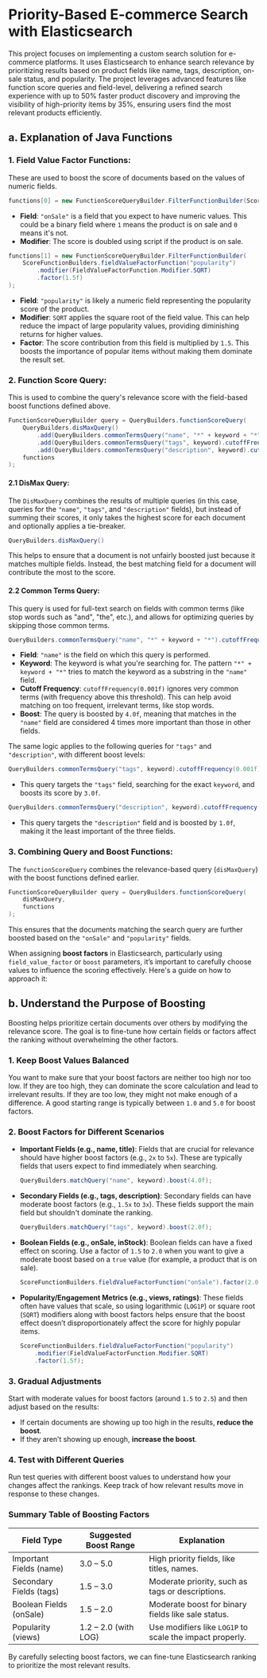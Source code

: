 # Priority-Based E-commerce Search with Elasticsearch
This project focuses on implementing a custom search solution for e-commerce platforms. It uses Elasticsearch to enhance search relevance by prioritizing results based on product fields like name, tags, description, on-sale status, and popularity. The project leverages advanced features like function score queries and field-level, delivering a refined search experience with up to 50% faster product discovery and improving the visibility of high-priority items by 35%, ensuring users find the most relevant products efficiently.
## a. Explanation of Java Functions
### 1. Field Value Factor Functions:
These are used to boost the score of documents based on the values of numeric fields.

```java
functions[0] = new FunctionScoreQueryBuilder.FilterFunctionBuilder(ScoreFunctionBuilders.scriptFunction(new Script("doc['onSale'].value ? _score * 2 : _score")));
```

- **Field**: `"onSale"` is a field that you expect to have numeric values. This could be a binary field where `1` means the product is on sale and `0` means it's not.
- **Modifier**: The score is doubled using script if the product is on sale.

```java
functions[1] = new FunctionScoreQueryBuilder.FilterFunctionBuilder(
    ScoreFunctionBuilders.fieldValueFactorFunction("popularity")
        .modifier(FieldValueFactorFunction.Modifier.SQRT)
        .factor(1.5f)
);
```

- **Field**: `"popularity"` is likely a numeric field representing the popularity score of the product.
- **Modifier**: `SQRT` applies the square root of the field value. This can help reduce the impact of large popularity values, providing diminishing returns for higher values.
- **Factor**: The score contribution from this field is multiplied by `1.5`. This boosts the importance of popular items without making them dominate the result set.

### 2. **Function Score Query:**
This is used to combine the query's relevance score with the field-based boost functions defined above.

```java
FunctionScoreQueryBuilder query = QueryBuilders.functionScoreQuery(
    QueryBuilders.disMaxQuery()
        .add(QueryBuilders.commonTermsQuery("name", "*" + keyword + "*").cutoffFrequency(0.001f).boost(4.0f))
        .add(QueryBuilders.commonTermsQuery("tags", keyword).cutoffFrequency(0.001f).boost(3.0f))
        .add(QueryBuilders.commonTermsQuery("description", keyword).cutoffFrequency(0.001f).boost(1.0f)),
    functions
);
```

#### 2.1 **DisMax Query:**
The `DisMaxQuery` combines the results of multiple queries (in this case, queries for the `"name"`, `"tags"`, and `"description"` fields), but instead of summing their scores, it only takes the highest score for each document and optionally applies a tie-breaker.

```java
QueryBuilders.disMaxQuery()
```

This helps to ensure that a document is not unfairly boosted just because it matches multiple fields. Instead, the best matching field for a document will contribute the most to the score.

#### 2.2 **Common Terms Query:**
This query is used for full-text search on fields with common terms (like stop words such as "and", "the", etc.), and allows for optimizing queries by skipping those common terms.

```java
QueryBuilders.commonTermsQuery("name", "*" + keyword + "*").cutoffFrequency(0.001f).boost(4.0f)
```

- **Field**: `"name"` is the field on which this query is performed.
- **Keyword**: The keyword is what you're searching for. The pattern `"*" + keyword + "*"` tries to match the keyword as a substring in the `"name"` field.
- **Cutoff Frequency**: `cutoffFrequency(0.001f)` ignores very common terms (with frequency above this threshold). This can help avoid matching on too frequent, irrelevant terms, like stop words.
- **Boost**: The query is boosted by `4.0f`, meaning that matches in the `"name"` field are considered 4 times more important than those in other fields.

The same logic applies to the following queries for `"tags"` and `"description"`, with different boost levels:

```java
QueryBuilders.commonTermsQuery("tags", keyword).cutoffFrequency(0.001f).boost(3.0f)
```

- This query targets the `"tags"` field, searching for the exact `keyword`, and boosts its score by `3.0f`.

```java
QueryBuilders.commonTermsQuery("description", keyword).cutoffFrequency(0.001f).boost(1.0f)
```

- This query targets the `"description"` field and is boosted by `1.0f`, making it the least important of the three fields.

### 3. **Combining Query and Boost Functions:**
The `functionScoreQuery` combines the relevance-based query (`disMaxQuery`) with the boost functions defined earlier.

```java
FunctionScoreQueryBuilder query = QueryBuilders.functionScoreQuery(
    disMaxQuery,
    functions
);
```

This ensures that the documents matching the search query are further boosted based on the `"onSale"` and `"popularity"` fields.

When assigning **boost factors** in Elasticsearch, particularly using `field_value_factor` or `boost` parameters, it’s important to carefully choose values to influence the scoring effectively. Here's a guide on how to approach it:

## b. Understand the Purpose of Boosting
Boosting helps prioritize certain documents over others by modifying the relevance score. The goal is to fine-tune how certain fields or factors affect the ranking without overwhelming the other factors.

### 1. **Keep Boost Values Balanced**
You want to make sure that your boost factors are neither too high nor too low. If they are too high, they can dominate the score calculation and lead to irrelevant results. If they are too low, they might not make enough of a difference. A good starting range is typically between `1.0` and `5.0` for boost factors.

### 2. **Boost Factors for Different Scenarios**
- **Important Fields (e.g., name, title)**: Fields that are crucial for relevance should have higher boost factors (e.g., `2x` to `5x`). These are typically fields that users expect to find immediately when searching.

    ```java
    QueryBuilders.matchQuery("name", keyword).boost(4.0f);
    ```

- **Secondary Fields (e.g., tags, description)**: Secondary fields can have moderate boost factors (e.g., `1.5x` to `3x`). These fields support the main field but shouldn't dominate the ranking.

    ```java
    QueryBuilders.matchQuery("tags", keyword).boost(2.0f);
    ```

- **Boolean Fields (e.g., onSale, inStock)**: Boolean fields can have a fixed effect on scoring. Use a factor of `1.5` to `2.0` when you want to give a moderate boost based on a `true` value (for example, a product that is on sale).

    ```java
    ScoreFunctionBuilders.fieldValueFactorFunction("onSale").factor(2.0f);
    ```

- **Popularity/Engagement Metrics (e.g., views, ratings)**: These fields often have values that scale, so using logarithmic (`LOG1P`) or square root (`SQRT`) modifiers along with boost factors helps ensure that the boost effect doesn’t disproportionately affect the score for highly popular items.

    ```java
    ScoreFunctionBuilders.fieldValueFactorFunction("popularity")
        .modifier(FieldValueFactorFunction.Modifier.SQRT)
        .factor(1.5f);
    ```

### 3. **Gradual Adjustments**
Start with moderate values for boost factors (around `1.5` to `2.5`) and then adjust based on the results:

- If certain documents are showing up too high in the results, **reduce the boost**.
- If they aren’t showing up enough, **increase the boost**.

### 4. **Test with Different Queries**
Run test queries with different boost values to understand how your changes affect the rankings. Keep track of how relevant results move in response to these changes.

### Summary Table of Boosting Factors
| Field Type               | Suggested Boost Range | Explanation                                             |
|--------------------------|-----------------------|---------------------------------------------------------|
| Important Fields (name)   | 3.0 – 5.0             | High priority fields, like titles, names.                |
| Secondary Fields (tags)   | 1.5 – 3.0             | Moderate priority, such as tags or descriptions.         |
| Boolean Fields (onSale)   | 1.5 – 2.0             | Moderate boost for binary fields like sale status.       |
| Popularity (views)        | 1.2 – 2.0 (with LOG)  | Use modifiers like `LOG1P` to scale the impact properly. |

By carefully selecting boost factors, we can fine-tune Elasticsearch ranking to prioritize the most relevant results.